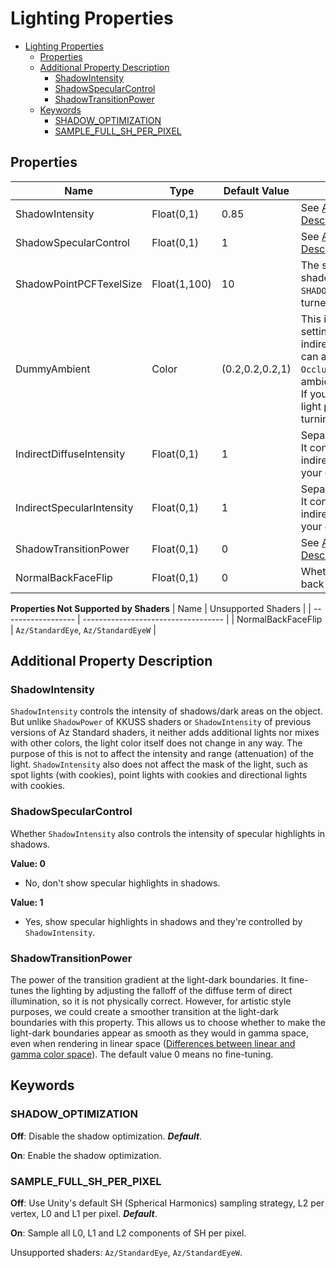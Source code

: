 # Lighting Properties

- [Lighting Properties](#lighting-properties)
  - [Properties](#properties)
  - [Additional Property Description](#additional-property-description)
    - [ShadowIntensity](#shadowintensity)
    - [ShadowSpecularControl](#shadowspecularcontrol)
    - [ShadowTransitionPower](#shadowtransitionpower)
  - [Keywords](#keywords)
    - [SHADOW\_OPTIMIZATION](#shadow_optimization)
    - [SAMPLE\_FULL\_SH\_PER\_PIXEL](#sample_full_sh_per_pixel)

## Properties
| Name                      | Type         | Default Value   | Description                                                                                                                                                                                                                                                                                                                                |
| ------------------------- | ------------ | --------------- | ------------------------------------------------------------------------------------------------------------------------------------------------------------------------------------------------------------------------------------------------------------------------------------------------------------------------------------------ |
| ShadowIntensity           | Float(0,1)   | 0.85            | See [Additional Property Description/ShadowIntensity](#shadowintensity).                                                                                                                                                                                                                                                                   |
| ShadowSpecularControl     | Float(0,1)   | 1               | See [Additional Property Description/ShadowSpecularControl](#shadowspecularcontrol).                                                                                                                                                                                                                                                       |
| ShadowPointPCFTexelSize   | Float(1,100) | 10              | The sampling offset of point light shadow PCF filter. `SHADOW_OPTIMIZATION` needs to be turned on to work.                                                                                                                                                                                                                                 |
| DummyAmbient              | Color        | (0.2,0.2,0.2,1) | This is a dummy ambient light setting, helping users obtain fake indirect lighting (diffuse term). And it can also make `OcclusionMap`, `OcclusionMapDetail(2)` work. ***rgb***: ambient light color, ***alpha***: not used. If you have ambient light setting or light probes in the scene, consider turning this off by setting (0,0,0). |
| IndirectDiffuseIntensity  | Float(0,1)   | 1               | Separated from `Occlusion` of KKUSS. It controls the diffuse term of real indirect lighting. You should setup your own indirect lights for it to work.                                                                                                                                                                                     |
| IndirectSpecularIntensity | Float(0,1)   | 1               | Separated from `Occlusion` of KKUSS. It controls the specular term of real indirect lighting. You should setup your own indirect lights for it to work.                                                                                                                                                                                    |
| ShadowTransitionPower     | Float(0,1)   | 0               | See [Additional Property Description/ShadowTransitionPower](#shadowtransitionpower).                                                                                                                                                                                                                                                       |
| NormalBackFaceFlip        | Float(0,1)   | 0               | Whether to flip the normals of the back faces.                                                                                                                                                                                                                                                                                             |

**Properties Not Supported by Shaders**
| Name               | Unsupported Shaders                 |
| ------------------ | ----------------------------------- |
| NormalBackFaceFlip | `Az/StandardEye`, `Az/StandardEyeW` |

## Additional Property Description

### ShadowIntensity
`ShadowIntensity` controls the intensity of shadows/dark areas on the object. But unlike `ShadowPower` of KKUSS shaders or `ShadowIntensity` of previous versions of Az Standard shaders, it neither adds additional lights nor mixes with other colors, the light color itself does not change in any way. The purpose of this is not to affect the intensity and range (attenuation) of the light. `ShadowIntensity` also does not affect the mask of the light, such as spot lights (with cookies), point lights with cookies and directional lights with cookies.

### ShadowSpecularControl
Whether `ShadowIntensity` also controls the intensity of specular highlights in shadows.

**Value: 0**
- No, don't show specular highlights in shadows.

**Value: 1**
- Yes, show specular highlights in shadows and they're controlled by `ShadowIntensity`.

### ShadowTransitionPower
The power of the transition gradient at the light-dark boundaries. It fine-tunes the lighting by adjusting the falloff of the diffuse term of direct illumination, so it is not physically correct. However, for artistic style purposes, we could create a smoother transition at the light-dark boundaries with this property. This allows us to choose whether to make the light-dark boundaries appear as smooth as they would in gamma space, even when rendering in linear space ([Differences between linear and gamma color space](https://docs.unity3d.com/2019.4/Documentation/Manual/LinearRendering-LinearOrGammaWorkflow.html)). The default value 0 means no fine-tuning.

## Keywords

### SHADOW_OPTIMIZATION
**Off**: Disable the shadow optimization. ***Default***.

**On**: Enable the shadow optimization.

### SAMPLE_FULL_SH_PER_PIXEL
**Off**: Use Unity's default SH (Spherical Harmonics) sampling strategy, L2 per vertex, L0 and L1 per pixel. ***Default***.

**On**: Sample all L0, L1 and L2 components of SH per pixel.

Unsupported shaders: `Az/StandardEye`, `Az/StandardEyeW`.